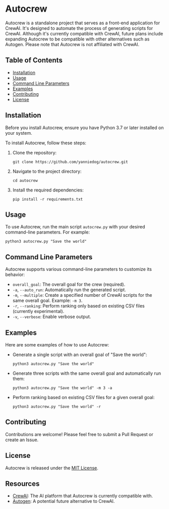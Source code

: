 # Autocrew

Autocrew is a standalone project that serves as a front-end application for CrewAI. It's designed to automate the process of generating scripts for CrewAI. Although it's currently compatible with CrewAI, future plans include expanding Autocrew to be compatible with other alternatives such as Autogen. Please note that Autocrew is not affiliated with CrewAI.

## Table of Contents

- [Installation](#installation)
- [Usage](#usage)
- [Command Line Parameters](#command-line-parameters)
- [Examples](#examples)
- [Contributing](#contributing)
- [License](#license)

## Installation

Before you install Autocrew, ensure you have Python 3.7 or later installed on your system.

To install Autocrew, follow these steps:

1. Clone the repository:
   ```
   git clone https://github.com/yanniedog/autocrew.git
   ```
2. Navigate to the project directory:
   ```
   cd autocrew
   ```
3. Install the required dependencies:
   ```
   pip install -r requirements.txt
   ```

## Usage

To use Autocrew, run the main script `autocrew.py` with your desired command-line parameters. For example:

```
python3 autocrew.py "Save the world"
```

## Command Line Parameters

Autocrew supports various command-line parameters to customize its behavior:

- `overall_goal`: The overall goal for the crew (required).
- `-a`, `--auto_run`: Automatically run the generated script.
- `-m`, `--multiple`: Create a specified number of CrewAI scripts for the same overall goal. Example: `-m 3`.
- `-r`, `--ranking`: Perform ranking only based on existing CSV files (currently experimental).
- `-v`, `--verbose`: Enable verbose output.

## Examples

Here are some examples of how to use Autocrew:

- Generate a single script with an overall goal of "Save the world":
  ```
  python3 autocrew.py "Save the world"
  ```
- Generate three scripts with the same overall goal and automatically run them:
  ```
  python3 autocrew.py "Save the world" -m 3 -a
  ```
- Perform ranking based on existing CSV files for a given overall goal:
  ```
  python3 autocrew.py "Save the world" -r
  ```

## Contributing

Contributions are welcome! Please feel free to submit a Pull Request or create an Issue.

## License

Autocrew is released under the [MIT License](https://opensource.org/licenses/MIT).

## Resources

- [CrewAI](https://www.crewai.com): The AI platform that Autocrew is currently compatible with.
- [Autogen](https://www.autogen.com): A potential future alternative to CrewAI.
